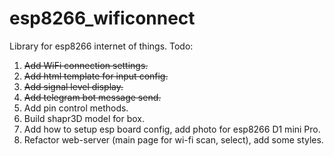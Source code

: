 # esp8266_wificonnect
Library for esp8266 internet of things.
Todo:
1. ~~Add WiFi connection settings.~~
2. ~~Add html template for input config.~~
3. ~~Add signal level display.~~
4. ~~Add telegram bot message send.~~
5. Add pin control methods.
6. Build shapr3D model for box.
7. Add how to setup esp board config, add photo for esp8266 D1 mini Pro.
8. Refactor web-server (main page for wi-fi scan, select), add some styles. 
